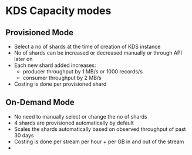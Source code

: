 
# KDS Capacity modes


## Provisioned Mode

- Select a no of shards at the time of creation of KDS instance
- No of shards can be increased or decreased manually or through API later on
- Each new shard added increases:
	- producer throughput by 1 MB/s or 1000 records/s
	- consumer throughput by 2 MB/s 
- Costing is done per provisioned shard

## On-Demand Mode

- No need to manually select or change the no of shards
- 4 shards are provisioned automatically by default
- Scales the shards automatically based on observed throughput of past 30 days
- Costing is done per stream per hour + per GB in and out of the stream
- 